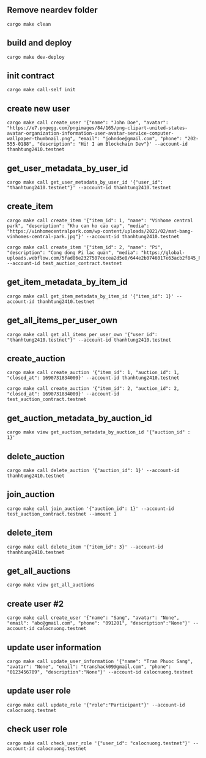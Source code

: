## Remove neardev folder

```
cargo make clean
```

## build and deploy

```
cargo make dev-deploy
```

## init contract

```
cargo make call-self init
```

## create new user

```
cargo make call create_user '{"name": "John Doe", "avatar": "https://e7.pngegg.com/pngimages/84/165/png-clipart-united-states-avatar-organization-information-user-avatar-service-computer-wallpaper-thumbnail.png", "email": "johndoe@gmail.com", "phone": "202-555-0188", "description": "Hi! I am Blockchain Dev"}' --account-id thanhtung2410.testnet
```

## get_user_metadata_by_user_id

```
cargo make call get_user_metadata_by_user_id '{"user_id": "thanhtung2410.testnet"}' --account-id thanhtung2410.testnet
```

## create_item

```
cargo make call create_item '{"item_id": 1, "name": "Vinhome central park", "description": "Khu can ho cao cap", "media": "https://vinhomecentralpark.com/wp-content/uploads/2021/02/mat-bang-vinhomes-central-park.jpg"}' --account-id thanhtung2410.testnet
```

```
cargo make call create_item '{"item_id": 2, "name": "Pi", "description": "Cong dong Pi lac quan", "media": "https://global-uploads.webflow.com/5fad86e2327507cecea2d5e8/644e2b0746017e63acb2f845_Pi%20Network%20Mobile%20Mining.jpg"}' --account-id test_auction_contract.testnet
```

## get_item_metadata_by_item_id

```
cargo make call get_item_metadata_by_item_id '{"item_id": 1}' --account-id thanhtung2410.testnet
```

## get_all_items_per_user_own

```
cargo make call get_all_items_per_user_own '{"user_id": "thanhtung2410.testnet"}' --account-id thanhtung2410.testnet
```

## create_auction

```
cargo make call create_auction '{"item_id": 1, "auction_id": 1, "closed_at": 1690731834000}' --account-id thanhtung2410.testnet
```

```
cargo make call create_auction '{"item_id": 2, "auction_id": 2, "closed_at": 1690731834000}' --account-id test_auction_contract.testnet
```

## get_auction_metadata_by_auction_id

```
cargo make view get_auction_metadata_by_auction_id '{"auction_id" : 1}'
```

## delete_auction

```
cargo make call delete_auction '{"auction_id": 1}' --account-id thanhtung2410.testnet
```

## join_auction

```
cargo make call join_auction '{"auction_id": 1}' --account-id test_auction_contract.testnet --amount 1
```

## delete_item

```
cargo make call delete_item '{"item_id": 3}' --account-id thanhtung2410.testnet
```

## get_all_auctions

```
cargo make view get_all_auctions
```

## create user #2
```
cargo make call create_user '{"name": "Sang", "avatar": "None", "email": "abc@gmail.com", "phone": "091201", "description":"None"}' --account-id calocnuong.testnet
```

## update user information

```
cargo make call update_user_information '{"name": "Tran Phuoc Sang", "avatar": "None", "email": "transhack09@gmail.com", "phone": "0123456789", "description":"None"}' --account-id calocnuong.testnet                                                        
```

## update user role

```
cargo make call update_role '{"role":"Participant"}' --account-id calocnuong.testnet                                                  
```

## check user role

```
cargo make call check_user_role '{"user_id": "calocnuong.testnet"}' --account-id calocnuong.testnet          
 ```